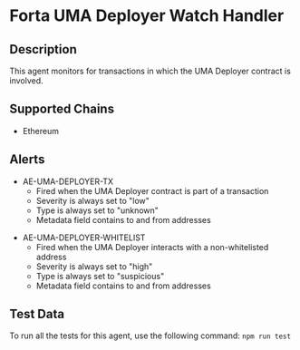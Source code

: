 # Forta UMA Deployer Watch Handler

## Description

This agent monitors for transactions in which the UMA Deployer contract is involved.

## Supported Chains

- Ethereum

## Alerts

<!-- -->
- AE-UMA-DEPLOYER-TX
  - Fired when the UMA Deployer contract is part of a transaction
  - Severity is always set to "low"
  - Type is always set to "unknown"
  - Metadata field contains to and from addresses

<!-- -->
- AE-UMA-DEPLOYER-WHITELIST
  - Fired when the UMA Deployer interacts with a non-whitelisted address
  - Severity is always set to "high"
  - Type is always set to "suspicious"
  - Metadata field contains to and from addresses

## Test Data

To run all the tests for this agent, use the following command: `npm run test`
